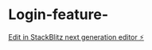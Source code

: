 # Login-feature-

[Edit in StackBlitz next generation editor ⚡️](https://stackblitz.com/~/github.com/Phuturedigital/Login-feature-)